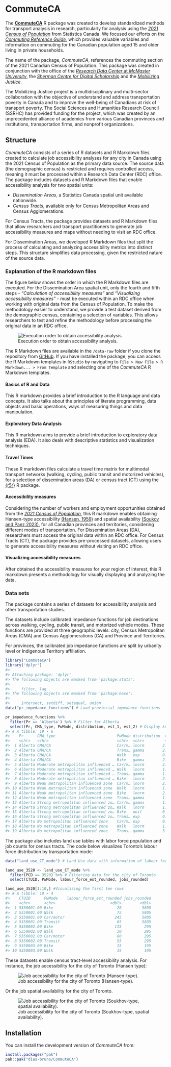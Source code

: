 
<!-- README.md is generated from README.Rmd. Please edit that file -->

<!-- badges: start -->

<!-- badges: end -->

# CommuteCA

The [**CommuteCA**](https://github.com/dias-bruno/CommuteCA) R package
was created to develop standardized methods for transport analysis in
research, particularly for analysis using the [*2021 Census of
Population*](https://www12.statcan.gc.ca/census-recensement/index-eng.cfm)
from Statistics Canada. We focused our efforts on the [*Commuting
Reference
Guide*](https://www12.statcan.gc.ca/census-recensement/2021/ref/98-500/011/98-500-x2021011-eng.cfm),
which provides valuable variables and information on commuting for the
Canadian population aged 15 and older living in private households.

The name of the package, *CommuteCA*, references the commuting section
of the 2021 Canadian Census of Population. This package was created in
conjunction with the office of the [*Research Data Center* at *McMaster
University*](https://rdc.mcmaster.ca/), the [*Sherman Centre for Digital
Scholarship*](https://scds.ca/) and the [*Mobilizing
Justice*](https://mobilizingjustice.ca/).

The Mobilizing Justice project is a multidisciplinary and multi-sector
collaboration with the objective of understand and address
transportation poverty in Canada and to improve the well-being of
Canadians at risk of transport poverty. The Social Sciences and
Humanities Research Council (SSRHC) has provided funding for the
project, which was created by an unprecedented alliance of academics
from various Canadian provinces and institutions, transportation firms,
and nonprofit organizations.

## Structure

*CommuteCA* consists of a series of R datasets and R Markdown files
created to calculate job accessibility analyses for any city in Canada
using the 2021 Census of Population as the primary data source. The
source data (the demographic census) is restricted and requires
controlled access, meaning it must be processed within a Research Data
Center (RDC) office. The package includes datasets and R Markdown files
that enable accessibility analysis for two spatial units:

- *Dissemination Areas*, a Statistics Canada spatial unit available
  nationwide.
- *Census Tracts*, available only for Census Metropolitan Areas and
  Census Agglomerations.

For Census Tracts, the package provides datasets and R Markdown files
that allow researchers and transport practitioners to generate job
accessibility measures and maps without needing to visit an RDC office.

For Dissemination Areas, we developed R Markdown files that split the
process of calculating and analyzing accessibility metrics into distinct
steps. This structure simplifies data processing, given the restricted
nature of the source data.

### Explanation of the R markdown files

The figure below shows the order in which the R Markdown files are
executed. For the Dissemination Area spatial unit, only the fourth and
fifth steps - *“Calculation of accessibility measures”* and
*“Visualizing accessibility measures”* - must be executed within an RDC
office when working with original data from the Census of Population. To
make the methodology easier to understand, we provide a test dataset
derived from the demographic census, containing a selection of
variables. This allows researchers to test and refine the methodology
before processing the original data in an RDC office.

<figure>
<img src="man/figures/COMMUTECA21.png"
alt="Execution order to obtain accessibility analysis." />
<figcaption aria-hidden="true">Execution order to obtain accessibility
analysis.</figcaption>
</figure>

The R Markdown files are available in the `/data-raw` folder if you
clone the repository from
[GitHub](https://github.com/dias-bruno/COMMUTECA). If you have installed
the package, you can access the R Markdown templates in `RStudio` by
navigating to `File > New File > R Markdown... > From Template` and
selecting one of the *CommuteCA* R Markdown templates.

#### Basics of R and Data

This R markdown provides a brief introduction to the R language and data
concepts. It also talks about the principles of literate programming,
data objects and basic operations, ways of measuring things and data
manipulation.

#### Exploratory Data Analysis

This R markdown aims to provide a brief introduction to exploratory data
analysis (EDA). It also deals with descriptive statistics and
visualization techniques.

#### Travel Times

These R markdown files calculate a travel time matrix for multimodal
transport networks (walking, cycling, public transit and motorized
vehicles), for a selection of dissemination areas (DA) or census tract
(CT) using the [{r5r}](https://ipeagit.github.io/r5r/) R package.

#### Accessibility measures

Considering the number of workers and employment opportunities obtained
from the [*2021 Census of
Population*](https://www12.statcan.gc.ca/census-recensement/2021/dp-pd/prof/index.cfm?Lang=E),
this R markdown enables obtaining Hansen-type accessibility [(Hansen,
1959)](https://www.tandfonline.com/doi/abs/10.1080/01944365908978307)
and spatial availability [(Soukov and
Paez,2023)](https://journals.plos.org/plosone/article?id=10.1371/journal.pone.0278468),
for all Canadian provinces and territories, considering different modes
of transportation. For Dissemination Areas (DA), researchers must access
the original data within an RDC office. For Census Tracts (CT), the
package provides pre-processed datasets, allowing users to generate
accessibility measures without visiting an RDC office.

#### Visualizing accessibility measures

After obtained the accessibility measures for your region of interest,
this R markdown presents a methodology for visually displaying and
analyzing the data.

### Data sets

The package contains a series of datasets for accessibility analysis and
other transportation studies.

The datasets include calibrated impedance functions for job destinations
across walking, cycling, public transit, and motorized vehicle modes.
These functions are provided at three geographic levels: city, Census
Metropolitan Areas (CMA) and Census Agglomerations (CA) and Province and
Territories.

For provinces, the calibrated job impedance functions are split by
urbanity level or Indigenous Territory affiliation.

``` r
library("CommuteCA")
library('dplyr')
#> 
#> Attaching package: 'dplyr'
#> The following objects are masked from 'package:stats':
#> 
#>     filter, lag
#> The following objects are masked from 'package:base':
#> 
#>     intersect, setdiff, setequal, union
data("pr_impedance_functions") # Load provincial impedance functions

pr_impedance_functions %>% 
  filter(Pr == 'Alberta') %>% # Filter for Alberta
  select(Pr, CMA_type, PwMode, distribution, est_1, est_2) # Display key columns
#> # A tibble: 19 × 6
#>    Pr      CMA_type                           PwMode distribution  est_1   est_2
#>    <chr>   <chr>                              <chr>  <chr>         <dbl>   <dbl>
#>  1 Alberta CMA/CA                             Car/m… lnorm        2.85    0.689 
#>  2 Alberta CMA/CA                             Trans… gamma        2.89    0.0684
#>  3 Alberta CMA/CA                             Walk   exp          0.0753  0     
#>  4 Alberta CMA/CA                             Bike   gamma        2.27    0.106 
#>  5 Alberta Moderate metropolitan influenced … Car/m… lnorm        2.78    0.863 
#>  6 Alberta Moderate metropolitan influenced … Walk   lnorm        1.61    1.05  
#>  7 Alberta Moderate metropolitan influenced … Trans… gamma        1.54    0.0381
#>  8 Alberta Moderate metropolitan influenced … Bike   lnorm        2.07    0.794 
#>  9 Alberta Weak metropolitan influenced zone  Car/m… lnorm        2.46    0.975 
#> 10 Alberta Weak metropolitan influenced zone  Walk   lnorm        1.82    0.964 
#> 11 Alberta Weak metropolitan influenced zone  Bike   lnorm        2.01    0.808 
#> 12 Alberta Weak metropolitan influenced zone  Trans… gamma        1.25    0.0235
#> 13 Alberta Strong metropolitan influenced zo… Car/m… gamma        1.39    0.0500
#> 14 Alberta Strong metropolitan influenced zo… Walk   lnorm        1.06    1.29  
#> 15 Alberta Strong metropolitan influenced zo… Bike   unif         0      35.1   
#> 16 Alberta Strong metropolitan influenced zo… Trans… exp          0.0264  0     
#> 17 Alberta No metropolitan influenced zone    Car/m… exp          0.0470  0     
#> 18 Alberta No metropolitan influenced zone    Walk   lnorm        1.39    0.790 
#> 19 Alberta No metropolitan influenced zone    Trans… gamma        3.25    0.0802
```

The package also includes land use tables with labor force population
and job counts for census tracts. The code below visualizes Toronto’s
labour force distribution by transportation mode:

``` r
data("land_use_CT_mode") # Land Use data with information of labour force and number of jobs considering transportation modes

land_use_3520 <- land_use_CT_mode %>%
  filter(PCD == 3520) %>% # Filtering data for the city of Toronto
  select(CTUID, PwMode, labour_force_est_rounded, jobs_rounded)

land_use_3520[1:10,] #Visualizing the first ten rows
#> # A tibble: 10 × 4
#>    CTUID      PwMode    labour_force_est_rounded jobs_rounded
#>    <chr>      <chr>                        <dbl>        <dbl>
#>  1 5350001.00 Bike                            20         5805
#>  2 5350001.00 Walk                            75         5805
#>  3 5350001.00 Car/motor                      245         5805
#>  4 5350001.00 Transit                         65         5805
#>  5 5350002.00 Bike                           115          295
#>  6 5350002.00 Walk                            30          295
#>  7 5350002.00 Car/motor                       80          295
#>  8 5350002.00 Transit                         55          295
#>  9 5350003.00 Bike                            15          195
#> 10 5350003.00 Walk                            15          195
```

These datasets enable census tract-level accessibility analysis. For
instance, the job accessibility for the city of Toronto (Hansen type):

<figure>
<img src="man/figures/HT_by_mode_CT.jpg"
alt="Job accessibility for the city of Toronto (Hansen-type)." />
<figcaption aria-hidden="true">Job accessibility for the city of Toronto
(Hansen-type).</figcaption>
</figure>

Or the job spatial availability for the city of Toronto.

<figure>
<img src="man/figures/SA_by_mode_CT.jpg"
alt="Job accessibility for the city of Toronto (Soukhov-type, spatial availability)." />
<figcaption aria-hidden="true">Job accessibility for the city of Toronto
(Soukhov-type, spatial availability).</figcaption>
</figure>

## Installation

You can install the development version of *CommuteCA* from:

``` r
install.packages("pak")
pak::pak("dias-bruno/CommuteCA")
```
